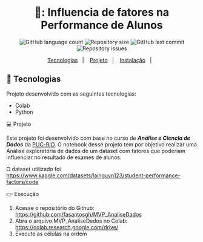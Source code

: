 <h1 align="center">
📖: Influencia de fatores na Performance de Alunos
</h1>

<p align="center">
  <img alt="GitHub language count" src="https://img.shields.io/github/languages/count/fasantosgh/MVP_AnaliseDados">
  <img alt="Repository size" src="https://img.shields.io/github/repo-size/fasantosgh/MVP_AnaliseDados">
  <img alt="GitHub last commit" src="https://img.shields.io/github/last-commit/fasantosgh/MVP_AnaliseDados" >
  <img alt="Repository issues" src="https://img.shields.io/github/issues/fasantosgh/MVP_AnaliseDados">
</p>

<p align="center">
  <a href="#-tecnologias">Tecnologias</a>&nbsp;&nbsp;&nbsp;|&nbsp;&nbsp;&nbsp;
  <a href="#-projeto">Projeto</a>&nbsp;&nbsp;&nbsp;|&nbsp;&nbsp;&nbsp;
  <a href="#%EF%B8%8F-Execução">Instalação</a>&nbsp;&nbsp;&nbsp;|&nbsp;&nbsp;&nbsp;
</p>

## 🚀 Tecnologias 

Projeto desenvolvido com as seguintes tecnologias:

- Colab
- Python


💻 Projeto

Este projeto foi desenvolvido com base no curso de  *__Análise e Ciencia de Dados__* da [PUC-RIO](https://www.puc-rio.br/index.html). O notebook desse projeto tem por objetivo realizar uma Análise exploratória de dados de um dataset com fatores que poderiam influenciar
no resultado de exames de alunos.

O dataset utilizado foi https://www.kaggle.com/datasets/lainguyn123/student-performance-factors/code
  
 
👉 Execução

1. Acesse o repositório do Github: https://github.com/fasantosgh/MVP_AnaliseDados
2. Abra o arquivo MVP_AnaliseDados no Colab: https://colab.research.google.com/drive/
3. Execute as células na ordem

